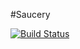 #Saucery

[![Build Status](https://app.saucelabs.com/buildstatus/saucefauge)](https://app.saucelabs.com/builds/a1af325fc2393dbd9b31da5b18a4dd67)